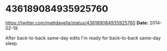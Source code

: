 # 436189084935925760
https://twitter.com/mattdavella/status/436189084935925760
**Date:** 2014-02-19

After back-to-back same-day edits I'm ready for back-to-back same-day sleep.

